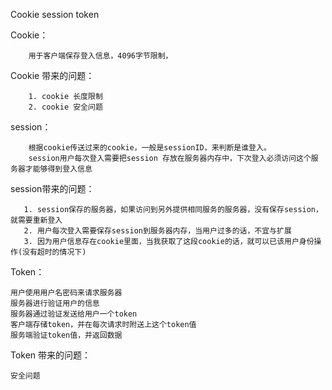 Cookie session  token

Cookie：

        用于客户端保存登入信息，4096字节限制，
Cookie 带来的问题：

        1. cookie 长度限制
        2. cookie 安全问题
session：

        根据cookie传送过来的cookie，一般是sessionID，来判断是谁登入。
        session用户每次登入需要把session 存放在服务器内存中，下次登入必须访问这个服务器才能够得到登入信息

session带来的问题：

       1. session保存的服务器，如果访问到另外提供相同服务的服务器，没有保存session，就需要重新登入
       2. 用户每次登入需要保存session到服务器内存，当用户过多的话，不宜与扩展
       3. 因为用户信息存在cookie里面，当我获取了这段cookie的话，就可以已该用户身份操作(没有超时的情况下)

Token：

    用户使用用户名密码来请求服务器
    服务器进行验证用户的信息
    服务器通过验证发送给用户一个token
    客户端存储token，并在每次请求时附送上这个token值
    服务端验证token值，并返回数据

Token 带来的问题：

    安全问题